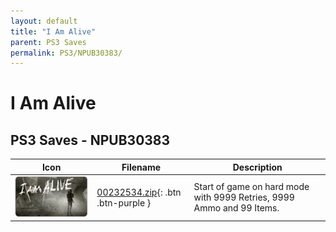```yaml
---
layout: default
title: "I Am Alive"
parent: PS3 Saves
permalink: PS3/NPUB30383/
---
```

# I Am Alive

## PS3 Saves - NPUB30383

| Icon | Filename | Description |
|------|----------|-------------|
| ![I Am Alive](ICON0.PNG) | [00232534.zip](00232534.zip){: .btn .btn-purple } | Start of game on hard mode with 9999 Retries, 9999 Ammo and 99 Items. |
